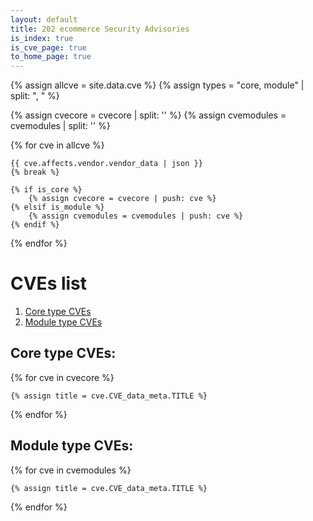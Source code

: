 ```yaml
---
layout: default
title: 202 ecommerce Security Advisories
is_index: true
is_cve_page: true
to_home_page: true
---
```


{% assign allcve = site.data.cve %}
{% assign types = "core, module" | split: ", " %}

{% assign cvecore = cvecore | split: '' %}
{% assign cvemodules = cvemodules | split: '' %}

{% for cve in allcve %}

    {{ cve.affects.vendor.vendor_data | json }}
    {% break %}

    {% if is_core %}
        {% assign cvecore = cvecore | push: cve %}
    {% elsif is_module %}
        {% assign cvemodules = cvemodules | push: cve %}
    {% endif %}

{% endfor %}



# CVEs list

1. [Core type CVEs](#core-type-cves)
2. [Module type CVEs](#module-type-cves)

## Core type CVEs:

{% for cve in cvecore %}

    {% assign title = cve.CVE_data_meta.TITLE %}

{% endfor %}

## Module type CVEs:

{% for cve in cvemodules %}

    {% assign title = cve.CVE_data_meta.TITLE %}

{% endfor %}
